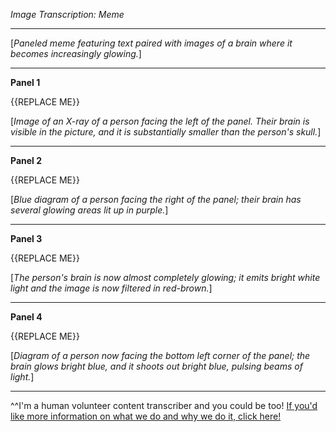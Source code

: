*Image Transcription: Meme*

---

\[*Paneled meme featuring text paired with images of a brain where it becomes increasingly glowing.*]

---

**Panel 1**

{{REPLACE ME}}

\[*Image of an X-ray of a person facing the left of the panel. Their brain is visible in the picture, and it is substantially smaller than the person's skull.*]

---

**Panel 2**

{{REPLACE ME}}

\[*Blue diagram of a person facing the right of the panel; their brain has several glowing areas lit up in purple.*]

---

**Panel 3**

{{REPLACE ME}}

\[*The person's brain is now almost completely glowing; it emits bright white light and the image is now filtered in red-brown.*]

---

**Panel 4**

{{REPLACE ME}}

\[*Diagram of a person now facing the bottom left corner of the panel; the brain glows bright blue, and it shoots out bright blue, pulsing beams of light.*]

---

^^I'm&#32;a&#32;human&#32;volunteer&#32;content&#32;transcriber&#32;and&#32;you&#32;could&#32;be&#32;too!&#32;[If&#32;you'd&#32;like&#32;more&#32;information&#32;on&#32;what&#32;we&#32;do&#32;and&#32;why&#32;we&#32;do&#32;it,&#32;click&#32;here!](https://www.reddit.com/r/TranscribersOfReddit/wiki/index)
